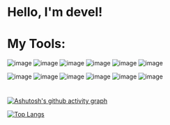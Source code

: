 # Hello, I'm devel!

# My Tools:
![image](https://user-images.githubusercontent.com/89178899/141670315-be7b551a-caae-4ded-8db8-5c7dfc429025.png)
![image](https://user-images.githubusercontent.com/89178899/141670327-8cee528c-d74b-431a-add5-fe290f884961.png)
![image](https://user-images.githubusercontent.com/89178899/141670309-f9e32182-0461-4ac7-b53e-3e3cf91b592e.png)
![image](https://user-images.githubusercontent.com/89178899/141670298-2c95b355-a00f-4aaa-8ecc-3eb2394bf2bb.png)
![image](https://user-images.githubusercontent.com/89178899/141670369-c9821dfe-17c2-4a72-af9b-32f7b3912288.png)
![image](https://user-images.githubusercontent.com/89178899/145484713-51b63217-5d16-4f14-bbd2-f075eb0f9220.png)

![image](https://user-images.githubusercontent.com/89178899/145484457-e350381b-6e5d-4034-a1e9-e1f58e3352ed.png)
![image](https://user-images.githubusercontent.com/89178899/145484525-3497357e-a055-45a9-9726-bf5329704d56.png)
![image](https://user-images.githubusercontent.com/89178899/145484405-4833194b-b8ee-4171-b322-cc09e63c72ef.png)
![image](https://user-images.githubusercontent.com/89178899/145485299-5e05c655-8353-4507-8591-ad2469fe93a2.png)
![image](https://user-images.githubusercontent.com/89178899/142987017-6c04b980-3ca9-4da9-afc6-3d4a196a146f.png)
![image](https://user-images.githubusercontent.com/89178899/145485119-cb8858c2-c733-45bb-8702-2b5584cd9fa1.png)


#
[![Ashutosh's github activity graph](https://activity-graph.herokuapp.com/graph?username=Devel-E&theme=react-dark)](https://github.com/ashutosh00710/github-readme-activity-graph)

[![Top Langs](https://github-readme-stats.vercel.app/api/top-langs/?username=Devel-E&langs_count=5&theme=tokyonight&hide=HTML,CSS)](https://github.com/anuraghazra/github-readme-stats)
